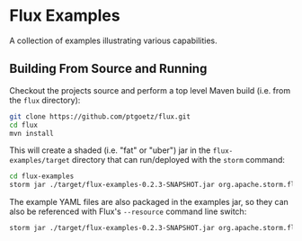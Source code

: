 # Flux Examples
A collection of examples illustrating various capabilities.

## Building From Source and Running

Checkout the projects source and perform a top level Maven build (i.e. from the `flux` directory):

```bash
git clone https://github.com/ptgoetz/flux.git
cd flux
mvn install
```

This will create a shaded (i.e. "fat" or "uber") jar in the `flux-examples/target` directory that can run/deployed with
the `storm` command:

```bash
cd flux-examples
storm jar ./target/flux-examples-0.2.3-SNAPSHOT.jar org.apache.storm.flux.Flux --local ./src/main/resources/simple_wordcount.yaml
```

The example YAML files are also packaged in the examples jar, so they can also be referenced with Flux's `--resource`
command line switch:

```bash
storm jar ./target/flux-examples-0.2.3-SNAPSHOT.jar org.apache.storm.flux.Flux --local --resource /sime_wordcount.yaml
```

